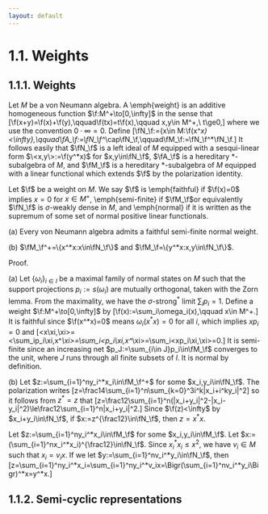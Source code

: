 ```yaml
---
layout: default
---
```


# 1.1. Weights

## 1.1.1. Weights

Let $M$ be a von Neumann algebra.
A \emph{weight} is an additive homogeneous function $\f:M^+\to[0,\infty]$ in the sense that
\[\f(x+y)=\f(x)+\f(y),\qquad\f(tx)=t\f(x),\qquad x,y\in M^+,\ t\ge0,\]
where we use the convention $0\cdot\infty=0$.
Define
\[\fN_\f:=\{x\in M:\f(x^*x)<\infty\},\qquad\fA_\f:=\fN_\f^*\cap\fN_\f,\qquad\fM_\f:=\fN_\f^*\fN_\f.\]
It follows easily that $\fN_\f$ is a left ideal of $M$ equipped with a sesqui-linear form $\<x,y\>:=\f(y^*x)$ for $x,y\in\fN_\f$, $\fA_\f$ is a hereditary $*$-subalgebra of $M$, and $\fM_\f$ is a hereditary $*$-subalgebra of $M$ equipped with a linear functional which extends $\f$ by the polarization identity.

Let $\f$ be a weight on $M$.
We say $\f$ is \emph{faithful} if $\f(x)=0$ implies $x=0$ for $x\in M^+$, \emph{semi-finite} if $\fM_\f$or equivalently $\fN_\f$ is $\sigma$-weakly dense in $M$, and \emph{normal} if it is written as the supremum of some set of normal positive linear functionals.

(a) Every von Neumann algebra admits a faithful semi-finite normal weight.

(b) $\fM_\f^+=\{x^*x:x\in\fN_\f\}$ and $\fM_\f=\{y^*x:x,y\in\fN_\f\}$.


Proof.

(a)
Let $\{\omega_i\}_{i\in I}$ be a maximal family of normal states on $M$ such that the support projections $p_i:=s(\omega_i)$ are mutually orthogonal, taken with the Zorn lemma.
From the maximality, we have the $\sigma$-strong$^*$ limit $\sum_ip_i=1$.
Define a weight $\f:M^+\to[0,\infty]$ by
\[\f(x):=\sum_i\omega_i(x),\qquad x\in M^+.\]
It is faithful since $\f(x^*x)=0$ means $\omega_i(x^*x)=0$ for all $i$, which implies $xp_i=0$ and
\[\<x\xi,\xi\>=\<\sum_ip_i\xi,x^*\xi\>=\sum_i\<p_i\xi,x^*\xi\>=\sum_i\<xp_i\xi,\xi\>=0.\]
It is semi-finite since an increasing net $p_J:=\sum_{i\in J}p_i\in\fM_\f$ converges to the unit, where $J$ runs through all finite subsets of $I$.
It is normal by definition.

(b)
Let $z:=\sum_{i=1}^ny_i^*x_i\in\fM_\f^+$ for some $x_i,y_i\in\fN_\f$.
The polarization writes
\[z=\frac14\sum_{i=1}^n\sum_{k=0}^3i^k|x_i+i^ky_i|^2\]
so it follows from $z^*=z$ that
\[z=\frac12\sum_{i=1}^n(|x_i+y_i|^2-|x_i-y_i|^2)\le\frac12\sum_{i=1}^n|x_i+y_i|^2.\]
Since $\f(z)<\infty$ by $x_i+y_i\in\fN_\f$, if $x:=z^{\frac12}\in\fN_\f$, then $z=x^*x$.

Let $z:=\sum_{i=1}^ny_i^*x_i\in\fM_\f$ for some $x_i,y_i\in\fM_\f$.
Let $x:=(\sum_{i=1}^nx_i^*x_i)^{\frac12}\in\fN_\f$.
Since $x_i^*x_i\le x^2$, we have $v_i\in M$ such that $x_i=v_ix$.
If we let $y:=\sum_{i=1}^nv_i^*y_i\in\fN_\f$, then
\[z=\sum_{i=1}^ny_i^*x_i=\sum_{i=1}^ny_i^*v_ix=\Bigr(\sum_{i=1}^nv_i^*y_i\Bigr)^*x=y^*x.\]




## 1.1.2. Semi-cyclic representations



